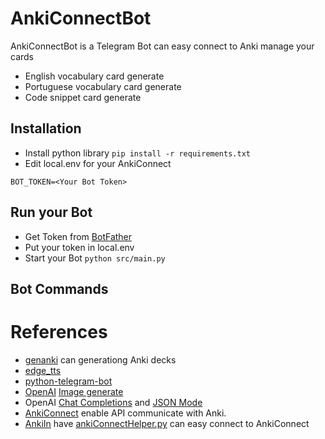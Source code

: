 # AnkiConnectBot
AnkiConnectBot is a Telegram Bot can easy connect to Anki manage your cards

* English vocabulary card generate
* Portuguese vocabulary card generate
* Code snippet card generate

## Installation

* Install python library `pip install -r requirements.txt`
* Edit local.env for your AnkiConnect
```
BOT_TOKEN=<Your Bot Token>
```


## Run your Bot

* Get Token from [BotFather](https://t.me/BotFather)
* Put your token in local.env
* Start your Bot `python src/main.py`

## Bot Commands




# References
* [genanki](https://github.com/kerrickstaley/genanki) can generationg Anki decks
* [edge_tts](https://github.com/rany2/edge-tts)
* [python-telegram-bot](https://docs.python-telegram-bot.org/en/v20.7/)
* [OpenAI](https://platform.openai.com/docs/api-reference) [Image generate](https://platform.openai.com/docs/guides/images/introduction)
* OpenAI [Chat Completions](https://platform.openai.com/docs/guides/text-generation/chat-completions-api) and [JSON Mode](https://platform.openai.com/docs/guides/text-generation/json-mode)
* [AnkiConnect](https://foosoft.net/projects/anki-connect/) enable API communicate with Anki.
* [AnkiIn](https://github.com/Clouder0/AnkiIn) have [ankiConnectHelper.py](https://github.com/Clouder0/AnkiIn/blob/main/AnkiIn/helper/ankiConnectHelper.py) can easy connect to AnkiConnect
